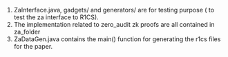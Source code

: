 1. ZaInterface.java, gadgets/ and generators/ are for testing purpose (
to test the za interface to R1CS).
2. The implementation related to zero_audit zk proofs are all contained
in za_folder
3. ZaDataGen.java contains the main() function for generating the
r1cs files for the paper.
